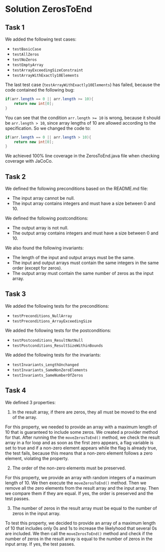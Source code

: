 # Solution ZerosToEnd

## Task 1
We added the following test cases:
- `testBasicCase`
- `testAllZeros`
- `testNoZeros`
- `testEmptyArray`
- `testArrayExceedingSizeConstraint`
- `testArrayWithExactly10Elements`

The last test case (`testArrayWithExactly10Elements`) has failed, because the code contained the following bug:
```java
if(arr.length == 0 || arr.length >= 10){
    return new int[0];
}
```
You can see that the condition `arr.length >= 10` is wrong, because it should be `arr.length > 10`, since array lengths of 10 are allowed according to the specification. So we changed the code to:
```java
if(arr.length == 0 || arr.length > 10){
    return new int[0];
}
```
We achieved 100% line coverage in the ZerosToEnd.java file when checking coverage with JaCoCo.

## Task 2
We defined the following preconditions based on the README.md file:
- The input array cannot be null.
- The input array contains integers and must have a size between 0 and 10.

We defined the following postconditions:
- The output array is not null.
- The output array contains integers and must have a size between 0 and 10.

We also found the following invariants:
- The length of the input and output arrays must be the same.
- The input and output arrays must contain the same integers in the same order (except for zeros).
- The output array must contain the same number of zeros as the input array.

## Task 3
We added the following tests for the preconditions:
- `testPreconditions_NullArray`
- `testPreconditions_ArrayExceedingSize`

We added the following tests for the postconditions:
- `testPostconditions_ResultNotNull`
- `testPostconditions_ResultSizeWithinBounds`

We added the following tests for the invariants:
- `testInvariants_LengthUnchanged`
- `testInvariants_SameNonZeroElements`
- `testInvariants_SameNumberOfZeros`

## Task 4
We defined 3 properties:
1) In the result array, if there are zeros, they all must be moved to the end of the array.

For this property, we needed to provide an array with a maximum length of 10 that is guaranteed to include some zeros. We created a provider method for that. After running the the `moveZerosToEnd()` method, we check the result array in a for loop and as soon as the first zero appears, a flag variable is set to true and if a non-zero element appears while the flag is already true, the test fails, because this means that a non-zero element follows a zero element, violating the property.

2) The order of the non-zero elements must be preserved.

For this property, we provide an array with random integers of a maximum length of 10. We then execute the `moveZerosToEnd()` method. Then we remove all the zero elements from the result array and the input array. Then we compare them if they are equal. If yes, the order is preserved and the test passes.

3) The number of zeros in the result array must be equal to the number of zeros in the input array.

To test this property, we decided to provide an array of a maximum length of 10 that includes only 0s and 1s to increase the likelyhood that several 0s are included. We then call the `moveZerosToEnd()` method and check if the number of zeros in the result array is equal to the number of zeros in the input array. If yes, the test passes.

